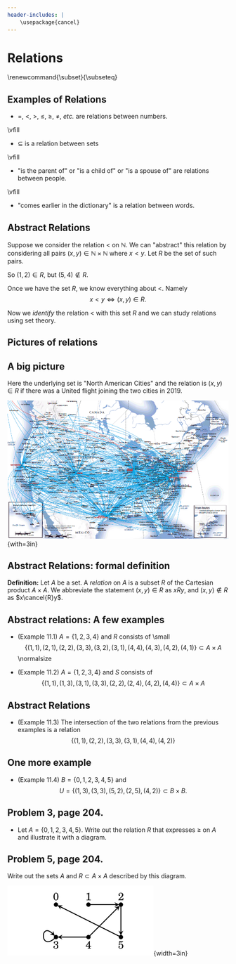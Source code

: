 ```yaml
---
header-includes: |
	\usepackage{cancel}
---
```


# Relations

\renewcommand{\subset}{\subseteq}

## Examples of Relations



- $=$, $<$, $>$, $\le$, $\ge$, $\not=$, *etc.* are relations between numbers. 

\vfill

- $\subseteq$ is a relation between sets

\vfill



- "is the parent of" or "is a child of" or "is a spouse of"  are relations between people.

\vfill

- "comes earlier in the dictionary" is a relation between words.

## Abstract Relations

Suppose we consider the relation  $<$ on $\mathbb{N}$.  We can "abstract" this relation by 
considering all pairs $(x,y)\in\mathbb{N}\times\mathbb{N}$ where $x<y$.   Let $R$ be the set of such pairs.

So $(1,2)\in R$, but $(5,4)\not\in R$.  

Once we have the set $R$, we know everything about $<$.  Namely
$$
x<y \Leftrightarrow (x,y)\in R.
$$

Now we *identify* the relation $<$ with this set $R$ and we can study relations using set theory.

## Pictures of relations

## A big picture

Here the underlying set is "North American Cities" and the relation is $(x,y)\in R$ if there was a United
flight joining the two cities in 2019.

![](../../png/UnitedRouteMap.gif){with=3in}

## Abstract Relations: formal definition

**Definition:**  Let $A$ be a set. A *relation* on $A$ is a subset $R$ of the Cartesian product $A\times A$.
We abbreviate the statement $(x,y)\in R$ as $xRy$, and $(x,y)\not\in R$ as $x\cancel{R}y$.

## Abstract relations: A few examples

- (Example 11.1) $A=\{1,2,3,4\}$ and  $R$ consists of
\small
$$
\{(1,1),(2,1),(2,2),(3,3),(3,2),(3,1),(4,4),(4,3),(4,2),(4,1)\}\subset A\times A
$$
\normalsize


- (Example 11.2) $A=\{1,2,3,4\}$ and $S$ consists of
$$
\{(1,1),(1,3),(3,1),(3,3),(2,2),(2,4),(4,2),(4,4)\}\subset A\times A
$$

## Abstract Relations

- (Example 11.3) The intersection of the two relations from the previous examples is a relation
$$
\{(1,1),(2,2),(3,3),(3,1),(4,4),(4,2)\}
$$


## One more example

- (Example 11.4) $B=\{0,1,2,3,4,5\}$ and 
$$
U=\{(1,3),(3,3),(5,2),(2,5),(4,2)\}\subset B\times B.
$$

## Problem 3, page 204.  

- Let $A=\{0,1,2,3,4,5\}$.  Write out the relation $R$ that expresses $\ge$ on $A$ and illustrate it with a diagram.




## Problem 5, page 204. 

Write out the sets $A$ and $R\subset A\times A$ described by this diagram.

![](../../png/Problem11.1.5.png){width=3in}
